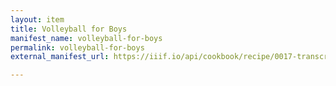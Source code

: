 ```yaml
---
layout: item
title: Volleyball for Boys
manifest_name: volleyball-for-boys
permalink: volleyball-for-boys
external_manifest_url: https://iiif.io/api/cookbook/recipe/0017-transcription-av/manifest.json

---
```

<!-- Add an essay or interpretive material below this line,
using HTML or markdown.  Do not modify this file above this line -->
